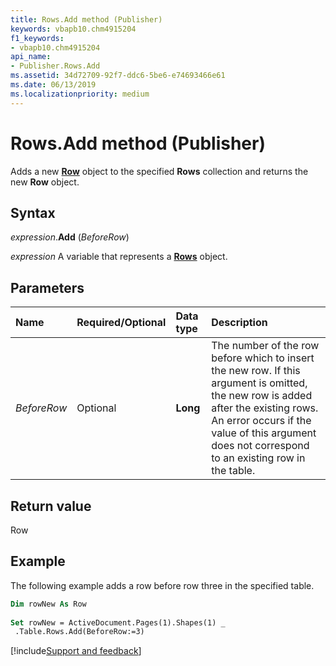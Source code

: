 ```yaml
---
title: Rows.Add method (Publisher)
keywords: vbapb10.chm4915204
f1_keywords:
- vbapb10.chm4915204
api_name:
- Publisher.Rows.Add
ms.assetid: 34d72709-92f7-ddc6-5be6-e74693466e61
ms.date: 06/13/2019
ms.localizationpriority: medium
---
```



# Rows.Add method (Publisher)

Adds a new **[Row](Publisher.Row.md)** object to the specified **Rows** collection and returns the new **Row** object.


## Syntax

_expression_.**Add** (_BeforeRow_)

_expression_ A variable that represents a **[Rows](Publisher.Rows.md)** object.


## Parameters

|Name|Required/Optional|Data type|Description|
|:-----|:-----|:-----|:-----|
|_BeforeRow_ |Optional| **Long**|The number of the row before which to insert the new row. If this argument is omitted, the new row is added after the existing rows. An error occurs if the value of this argument does not correspond to an existing row in the table.|

## Return value

Row


## Example

The following example adds a row before row three in the specified table.

```vb
Dim rowNew As Row 
 
Set rowNew = ActiveDocument.Pages(1).Shapes(1) _ 
 .Table.Rows.Add(BeforeRow:=3)
```

[!include[Support and feedback](~/includes/feedback-boilerplate.md)]